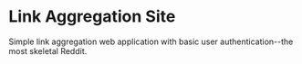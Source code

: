 # Link Aggregation Site

Simple link aggregation web application with basic user authentication--the most skeletal Reddit.
